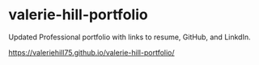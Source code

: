 # valerie-hill-portfolio

Updated Professional portfolio with links to resume, GitHub, and LinkdIn.

https://valeriehill75.github.io/valerie-hill-portfolio/